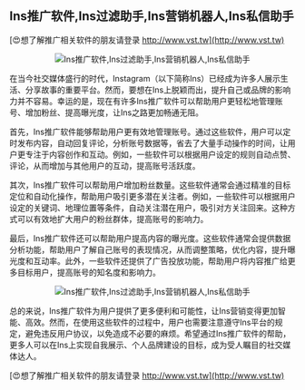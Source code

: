 ## **Ins推广软件,Ins过滤助手,Ins营销机器人,Ins私信助手**

[😍想了解推广相关软件的朋友请登录 http://www.vst.tw](http://www.vst.tw)

 <center><img src="https://vst.tw/MP4/tuiguang/png/0.png" alt="Ins推广软件,Ins过滤助手,Ins营销机器人,Ins私信助手"></center>

在当今社交媒体盛行的时代，Instagram（以下简称Ins）已经成为许多人展示生活、分享故事的重要平台。然而，要想在Ins上脱颖而出，提升自己或品牌的影响力并不容易。幸运的是，现在有许多Ins推广软件可以帮助用户更轻松地管理账号、增加粉丝、提高曝光度，让Ins之路更加畅通无阻。

首先，Ins推广软件能够帮助用户更有效地管理账号。通过这些软件，用户可以定时发布内容，自动回复评论，分析账号数据等，省去了大量手动操作的时间，让用户更专注于内容创作和互动。例如，一些软件可以根据用户设定的规则自动点赞、评论，从而增加与其他用户的互动，提高账号活跃度。

其次，Ins推广软件可以帮助用户增加粉丝数量。这些软件通常会通过精准的目标定位和自动化操作，帮助用户吸引更多潜在关注者。例如，一些软件可以根据用户设定的关键词、地理位置等条件，自动关注潜在用户，吸引对方关注回来。这种方式可以有效地扩大用户的粉丝群体，提高账号的影响力。

最后，Ins推广软件还可以帮助用户提高内容的曝光度。这些软件通常会提供数据分析功能，帮助用户了解自己账号的表现情况，从而调整策略，优化内容，提升曝光度和互动率。此外，一些软件还提供了广告投放功能，帮助用户将内容推广给更多目标用户，提高账号的知名度和影响力。

 <center><img src="https://vst.tw/MP4/tuiguang/png/8.png" alt="Ins推广软件,Ins过滤助手,Ins营销机器人,Ins私信助手"></center>

总的来说，Ins推广软件为用户提供了更多便利和可能性，让Ins营销变得更加智能、高效。然而，在使用这些软件的过程中，用户也需要注意遵守Ins平台的规定，避免违反用户协议，以免造成不必要的麻烦。希望通过Ins推广软件的帮助，更多人可以在Ins上实现自我展示、个人品牌建设的目标，成为受人瞩目的社交媒体达人。

[😍想了解推广相关软件的朋友请登录 http://www.vst.tw](http://www.vst.tw)



